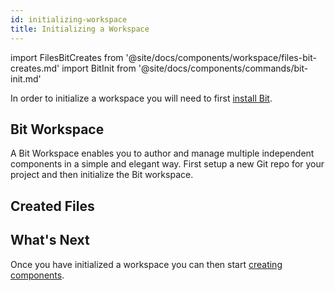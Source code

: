 ```yaml
---
id: initializing-workspace
title: Initializing a Workspace
---
```


import FilesBitCreates from '@site/docs/components/workspace/files-bit-creates.md'
import BitInit from '@site/docs/components/commands/bit-init.md'

In order to initialize a workspace you will need to first [install Bit](installing-bit).

## Bit Workspace

A Bit Workspace enables you to author and manage multiple independent components in a simple and elegant way. First setup a new Git repo for your project and then initialize the Bit workspace.

<BitInit />

## Created Files

<FilesBitCreates />


<!-- :arrow_right: Learn more about [Bit Workspaces](/building-with-bit/workspace). -->
## What's Next

Once you have initialized a workspace you can then start [creating components](creating-components).